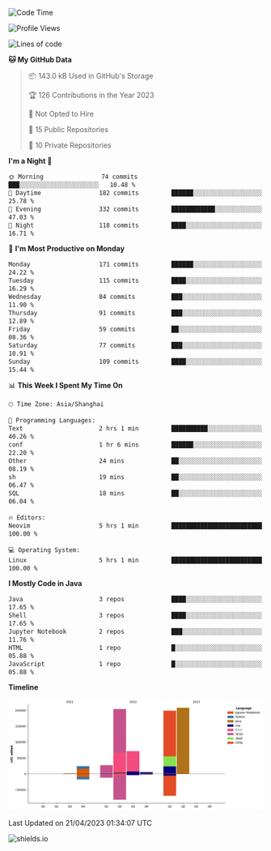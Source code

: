 <!--START_SECTION:waka-->
![Code Time](http://img.shields.io/badge/Code%20Time-251%20hrs%2030%20mins-blue)

![Profile Views](http://img.shields.io/badge/Profile%20Views-0-blue)

![Lines of code](https://img.shields.io/badge/From%20Hello%20World%20I%27ve%20Written-739.2%20thousand%20lines%20of%20code-blue)

**🐱 My GitHub Data** 

> 📦 143.0 kB Used in GitHub's Storage 
 > 
> 🏆 126 Contributions in the Year 2023
 > 
> 🚫 Not Opted to Hire
 > 
> 📜 15 Public Repositories 
 > 
> 🔑 10 Private Repositories 
 > 
**I'm a Night 🦉** 

```text
🌞 Morning                74 commits          ███░░░░░░░░░░░░░░░░░░░░░░   10.48 % 
🌆 Daytime                182 commits         ██████░░░░░░░░░░░░░░░░░░░   25.78 % 
🌃 Evening                332 commits         ████████████░░░░░░░░░░░░░   47.03 % 
🌙 Night                  118 commits         ████░░░░░░░░░░░░░░░░░░░░░   16.71 % 
```
📅 **I'm Most Productive on Monday** 

```text
Monday                   171 commits         ██████░░░░░░░░░░░░░░░░░░░   24.22 % 
Tuesday                  115 commits         ████░░░░░░░░░░░░░░░░░░░░░   16.29 % 
Wednesday                84 commits          ███░░░░░░░░░░░░░░░░░░░░░░   11.90 % 
Thursday                 91 commits          ███░░░░░░░░░░░░░░░░░░░░░░   12.89 % 
Friday                   59 commits          ██░░░░░░░░░░░░░░░░░░░░░░░   08.36 % 
Saturday                 77 commits          ███░░░░░░░░░░░░░░░░░░░░░░   10.91 % 
Sunday                   109 commits         ████░░░░░░░░░░░░░░░░░░░░░   15.44 % 
```


📊 **This Week I Spent My Time On** 

```text
🕑︎ Time Zone: Asia/Shanghai

💬 Programming Languages: 
Text                     2 hrs 1 min         ██████████░░░░░░░░░░░░░░░   40.26 % 
conf                     1 hr 6 mins         ██████░░░░░░░░░░░░░░░░░░░   22.20 % 
Other                    24 mins             ██░░░░░░░░░░░░░░░░░░░░░░░   08.19 % 
sh                       19 mins             ██░░░░░░░░░░░░░░░░░░░░░░░   06.47 % 
SQL                      18 mins             ██░░░░░░░░░░░░░░░░░░░░░░░   06.04 % 

🔥 Editors: 
Neovim                   5 hrs 1 min         █████████████████████████   100.00 % 

💻 Operating System: 
Linux                    5 hrs 1 min         █████████████████████████   100.00 % 
```

**I Mostly Code in Java** 

```text
Java                     3 repos             ████░░░░░░░░░░░░░░░░░░░░░   17.65 % 
Shell                    3 repos             ████░░░░░░░░░░░░░░░░░░░░░   17.65 % 
Jupyter Notebook         2 repos             ███░░░░░░░░░░░░░░░░░░░░░░   11.76 % 
HTML                     1 repo              █░░░░░░░░░░░░░░░░░░░░░░░░   05.88 % 
JavaScript               1 repo              █░░░░░░░░░░░░░░░░░░░░░░░░   05.88 % 
```



**Timeline**

![Lines of Code chart](https://raw.githubusercontent.com/kopp4/kopp4/main/assets/bar_graph.png)


 Last Updated on 21/04/2023 01:34:07 UTC
<!--END_SECTION:waka-->
![shields.io](https://img.shields.io/github/commit-activity/w/kopp4/kopp4?color=g&label=abusing%20bot&style=flat-square)

